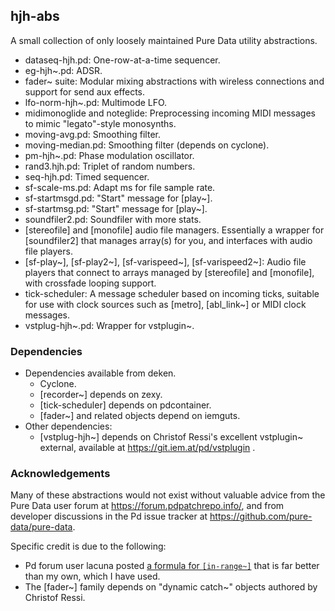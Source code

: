 ## hjh-abs

A small collection of only loosely maintained Pure Data utility abstractions.

- dataseq-hjh.pd: One-row-at-a-time sequencer.
- eg-hjh~.pd: ADSR.
- fader~ suite: Modular mixing abstractions with wireless connections and support for send aux effects.
- lfo-norm-hjh~.pd: Multimode LFO.
- midimonoglide and noteglide: Preprocessing incoming MIDI messages to mimic "legato"-style monosynths.
- moving-avg.pd: Smoothing filter.
- moving-median.pd: Smoothing filter (depends on cyclone).
- pm-hjh~.pd: Phase modulation oscillator.
- rand3.hjh.pd: Triplet of random numbers.
- seq-hjh.pd: Timed sequencer.
- sf-scale-ms.pd: Adapt ms for file sample rate.
- sf-startmsgd.pd: "Start" message for [play~].
- sf-startmsg.pd: "Start" message for [play~].
- soundfiler2.pd: Soundfiler with more stats.
- [stereofile] and [monofile] audio file managers. Essentially a wrapper for [soundfiler2] that manages array(s) for you, and interfaces with audio file players.
- [sf-play~], [sf-play2~], [sf-varispeed~], [sf-varispeed2~]: Audio file players that connect to arrays managed by [stereofile] and [monofile], with crossfade looping support.
- tick-scheduler: A message scheduler based on incoming ticks, suitable for use with clock sources such as [metro], [abl_link~] or MIDI clock messages.
- vstplug-hjh~.pd: Wrapper for vstplugin~.

### Dependencies

- Dependencies available from deken.
  - Cyclone.
  - [recorder~] depends on zexy.
  - [tick-scheduler] depends on pdcontainer.
  - [fader~] and related objects depend on iemguts.
- Other dependencies:
  - [vstplug-hjh~] depends on Christof Ressi's excellent vstplugin~ external, available at https://git.iem.at/pd/vstplugin .

### Acknowledgements

Many of these abstractions would not exist without valuable advice from the Pure Data user forum at https://forum.pdpatchrepo.info/, and from developer discussions in the Pd issue tracker at https://github.com/pure-data/pure-data.

Specific credit is due to the following:

- Pd forum user lacuna posted [a formula for `[in-range~]`](https://forum.pdpatchrepo.info/topic/13644/inrange-in-vanilla-any-improvements/3) that is far better than my own, which I have used.
- The [fader~] family depends on "dynamic catch~" objects authored by Christof Ressi.
